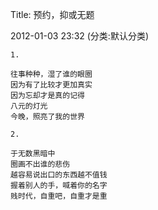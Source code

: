 Title: 预约，抑或无题

2012-01-03 23:32 (分类:默认分类)

```
1.

往事种种，湿了谁的眼圈
因为有了比较才更加真实
因为忘却才是真的记得
八元的灯光
今晚，照亮了我的世界

2.

于无数黑暗中
圈画不出谁的悲伤
越容易说出口的东西越不值钱
握着别人的手，喊着你的名字
贱时代，自重吧，自重才是重
```